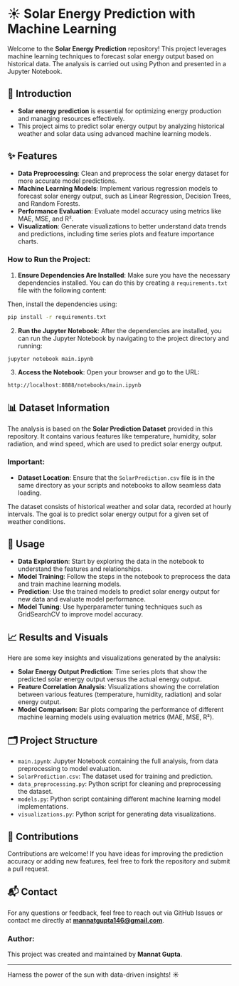 # ☀️ Solar Energy Prediction with Machine Learning

Welcome to the **Solar Energy Prediction** repository! This project leverages machine learning techniques to forecast solar energy output based on historical data. The analysis is carried out using Python and presented in a Jupyter Notebook.

## 📖 Introduction

- **Solar energy prediction** is essential for optimizing energy production and managing resources effectively.
- This project aims to predict solar energy output by analyzing historical weather and solar data using advanced machine learning models.

## ✨ Features

- **Data Preprocessing**: Clean and preprocess the solar energy dataset for more accurate model predictions.
- **Machine Learning Models**: Implement various regression models to forecast solar energy output, such as Linear Regression, Decision Trees, and Random Forests.
- **Performance Evaluation**: Evaluate model accuracy using metrics like MAE, MSE, and R².
- **Visualization**: Generate visualizations to better understand data trends and predictions, including time series plots and feature importance charts.

### How to Run the Project:

1. **Ensure Dependencies Are Installed**:
   Make sure you have the necessary dependencies installed. You can do this by creating a `requirements.txt` file with the following content:
   
Then, install the dependencies using:

```bash
pip install -r requirements.txt
```
2. **Run the Jupyter Notebook**: 
After the dependencies are installed, you can run the Jupyter Notebook by navigating to the project directory and running:
```
jupyter notebook main.ipynb

```
3. **Access the Notebook**: 
Open your browser and go to the URL:
```
http://localhost:8888/notebooks/main.ipynb
```


## 📊 Dataset Information

The analysis is based on the **Solar Prediction Dataset** provided in this repository. It contains various features like temperature, humidity, solar radiation, and wind speed, which are used to predict solar energy output. 

### Important:
- **Dataset Location**: Ensure that the `SolarPrediction.csv` file is in the same directory as your scripts and notebooks to allow seamless data loading.

The dataset consists of historical weather and solar data, recorded at hourly intervals. The goal is to predict solar energy output for a given set of weather conditions.

## 🚀 Usage

- **Data Exploration**: Start by exploring the data in the notebook to understand the features and relationships.
- **Model Training**: Follow the steps in the notebook to preprocess the data and train machine learning models.
- **Prediction**: Use the trained models to predict solar energy output for new data and evaluate model performance.
- **Model Tuning**: Use hyperparameter tuning techniques such as GridSearchCV to improve model accuracy.

## 📈 Results and Visuals

Here are some key insights and visualizations generated by the analysis:

- **Solar Energy Output Prediction**: Time series plots that show the predicted solar energy output versus the actual energy output.
- **Feature Correlation Analysis**: Visualizations showing the correlation between various features (temperature, humidity, radiation) and solar energy output.
- **Model Comparison**: Bar plots comparing the performance of different machine learning models using evaluation metrics (MAE, MSE, R²).

## 🗂️ Project Structure

- `main.ipynb`: Jupyter Notebook containing the full analysis, from data preprocessing to model evaluation.
- `SolarPrediction.csv`: The dataset used for training and prediction.
- `data_preprocessing.py`: Python script for cleaning and preprocessing the dataset.
- `models.py`: Python script containing different machine learning model implementations.
- `visualizations.py`: Python script for generating data visualizations.

## 🤝 Contributions

Contributions are welcome! If you have ideas for improving the prediction accuracy or adding new features, feel free to fork the repository and submit a pull request.

## 📬 Contact

For any questions or feedback, feel free to reach out via GitHub Issues or contact me directly at **mannatgupta146@gmail.com**.

### Author:
This project was created and maintained by **Mannat Gupta**.



---

Harness the power of the sun with data-driven insights! ☀️

